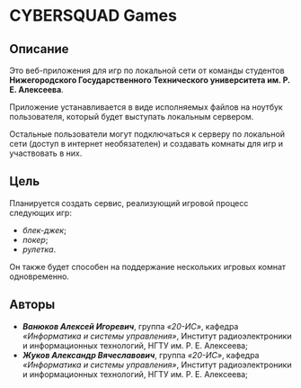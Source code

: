 # CYBERSQUAD Games

## Описание

Это веб-приложения для игр по локальной сети от команды студентов 
**Нижегородского Государственного Технического университета им. Р. Е. Алексеева**.

Приложение устанавливается в виде исполняемых файлов на ноутбук пользователя, 
который будет выступать локальным сервером.

Остальные пользователи могут подключаться к серверу по локальной сети 
(доступ в интернет необязателен) и создавать комнаты для игр и участвовать 
в них.

## Цель

Планируется создать сервис, реализующий игровой процесс следующих игр:
* _блек-джек_;
* _покер_;
* _рулетка_.

Он также будет способен на поддержание нескольких игровых
комнат одновременно.

## Авторы

* **_Ванюков Алексей Игоревич_**, группа _«20-ИС»_, кафедра _«Информатика 
и системы управления»_, Институт радиоэлектроники и информационных 
технологий, НГТУ им. Р. Е. Алексеева;
* **_Жуков Александр Вячеславович_**, группа _«20-ИС»_, кафедра _«Информатика 
и системы управления»_, Институт радиоэлектроники и информационных 
технологий, НГТУ им. Р. Е. Алексеева;